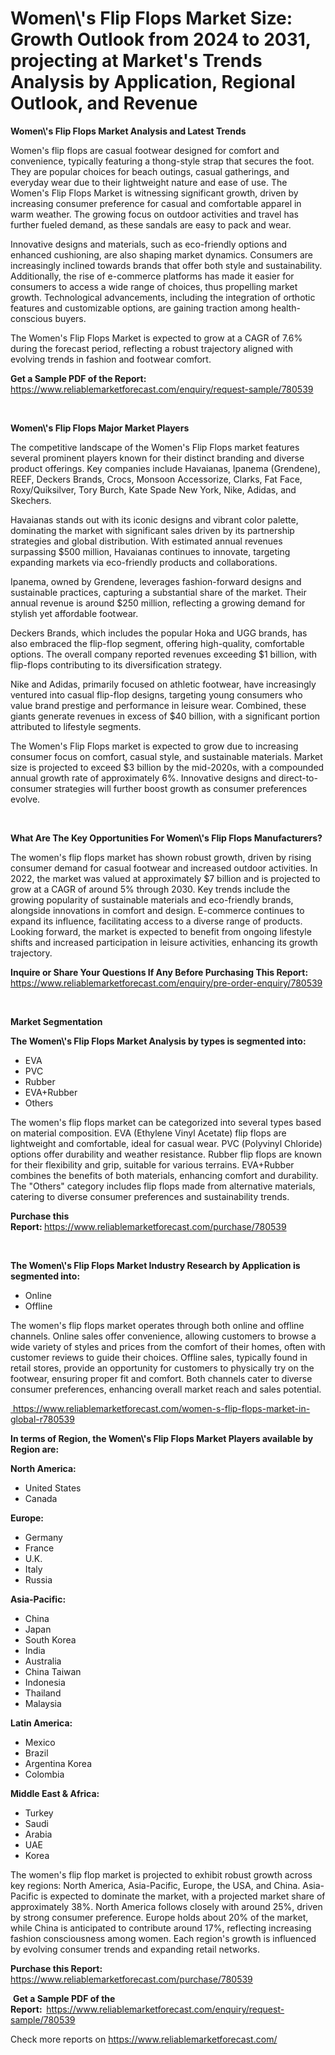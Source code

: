 <p><h1>Women\'s Flip Flops Market Size: Growth Outlook from 2024 to 2031, projecting at Market's Trends Analysis by Application, Regional Outlook, and Revenue</h1></p><p><strong>Women\'s Flip Flops Market Analysis and Latest Trends</strong></p>
<p><p>Women's flip flops are casual footwear designed for comfort and convenience, typically featuring a thong-style strap that secures the foot. They are popular choices for beach outings, casual gatherings, and everyday wear due to their lightweight nature and ease of use. The Women's Flip Flops Market is witnessing significant growth, driven by increasing consumer preference for casual and comfortable apparel in warm weather. The growing focus on outdoor activities and travel has further fueled demand, as these sandals are easy to pack and wear.</p><p>Innovative designs and materials, such as eco-friendly options and enhanced cushioning, are also shaping market dynamics. Consumers are increasingly inclined towards brands that offer both style and sustainability. Additionally, the rise of e-commerce platforms has made it easier for consumers to access a wide range of choices, thus propelling market growth. Technological advancements, including the integration of orthotic features and customizable options, are gaining traction among health-conscious buyers. </p><p>The Women's Flip Flops Market is expected to grow at a CAGR of 7.6% during the forecast period, reflecting a robust trajectory aligned with evolving trends in fashion and footwear comfort.</p></p>
<p><strong>Get a Sample PDF of the Report:&nbsp;</strong> <a href="https://www.reliablemarketforecast.com/enquiry/request-sample/780539?utm_campaign=1875&utm_medium=2&utm_source=Github&utm_content=ia&utm_term=30122024&utm_id=womens-flip-flops">https://www.reliablemarketforecast.com/enquiry/request-sample/780539</a></p>
<p>&nbsp;</p>
<p><strong>Women\'s Flip Flops Major Market Players</strong></p>
<p><p>The competitive landscape of the Women's Flip Flops market features several prominent players known for their distinct branding and diverse product offerings. Key companies include Havaianas, Ipanema (Grendene), REEF, Deckers Brands, Crocs, Monsoon Accessorize, Clarks, Fat Face, Roxy/Quiksilver, Tory Burch, Kate Spade New York, Nike, Adidas, and Skechers.</p><p>Havaianas stands out with its iconic designs and vibrant color palette, dominating the market with significant sales driven by its partnership strategies and global distribution. With estimated annual revenues surpassing $500 million, Havaianas continues to innovate, targeting expanding markets via eco-friendly products and collaborations.</p><p>Ipanema, owned by Grendene, leverages fashion-forward designs and sustainable practices, capturing a substantial share of the market. Their annual revenue is around $250 million, reflecting a growing demand for stylish yet affordable footwear.</p><p>Deckers Brands, which includes the popular Hoka and UGG brands, has also embraced the flip-flop segment, offering high-quality, comfortable options. The overall company reported revenues exceeding $1 billion, with flip-flops contributing to its diversification strategy.</p><p>Nike and Adidas, primarily focused on athletic footwear, have increasingly ventured into casual flip-flop designs, targeting young consumers who value brand prestige and performance in leisure wear. Combined, these giants generate revenues in excess of $40 billion, with a significant portion attributed to lifestyle segments.</p><p>The Women's Flip Flops market is expected to grow due to increasing consumer focus on comfort, casual style, and sustainable materials. Market size is projected to exceed $3 billion by the mid-2020s, with a compounded annual growth rate of approximately 6%. Innovative designs and direct-to-consumer strategies will further boost growth as consumer preferences evolve.</p></p>
<p>&nbsp;</p>
<p><strong>What Are The Key Opportunities For Women\'s Flip Flops Manufacturers?</strong></p>
<p><p>The women's flip flops market has shown robust growth, driven by rising consumer demand for casual footwear and increased outdoor activities. In 2022, the market was valued at approximately $7 billion and is projected to grow at a CAGR of around 5% through 2030. Key trends include the growing popularity of sustainable materials and eco-friendly brands, alongside innovations in comfort and design. E-commerce continues to expand its influence, facilitating access to a diverse range of products. Looking forward, the market is expected to benefit from ongoing lifestyle shifts and increased participation in leisure activities, enhancing its growth trajectory.</p></p>
<p><strong>Inquire or Share Your Questions If Any Before Purchasing This Report:</strong> <a href="https://www.reliablemarketforecast.com/enquiry/pre-order-enquiry/780539?utm_campaign=1875&utm_medium=2&utm_source=Github&utm_content=ia&utm_term=30122024&utm_id=womens-flip-flops">https://www.reliablemarketforecast.com/enquiry/pre-order-enquiry/780539</a></p>
<p>&nbsp;</p>
<p><strong>Market Segmentation</strong></p>
<p><strong>The Women\'s Flip Flops Market Analysis by types is segmented into:</strong></p>
<p><ul><li>EVA</li><li>PVC</li><li>Rubber</li><li>EVA+Rubber</li><li>Others</li></ul></p>
<p><p>The women's flip flops market can be categorized into several types based on material composition. EVA (Ethylene Vinyl Acetate) flip flops are lightweight and comfortable, ideal for casual wear. PVC (Polyvinyl Chloride) options offer durability and weather resistance. Rubber flip flops are known for their flexibility and grip, suitable for various terrains. EVA+Rubber combines the benefits of both materials, enhancing comfort and durability. The "Others" category includes flip flops made from alternative materials, catering to diverse consumer preferences and sustainability trends.</p></p>
<p><strong>Purchase this Report:&nbsp;</strong><a href="https://www.reliablemarketforecast.com/purchase/780539?utm_campaign=1875&utm_medium=2&utm_source=Github&utm_content=ia&utm_term=30122024&utm_id=womens-flip-flops">https://www.reliablemarketforecast.com/purchase/780539</a></p>
<p>&nbsp;</p>
<p><strong>The Women\'s Flip Flops Market Industry Research by Application is segmented into:</strong></p>
<p><ul><li>Online</li><li>Offline</li></ul></p>
<p><p>The women's flip flops market operates through both online and offline channels. Online sales offer convenience, allowing customers to browse a wide variety of styles and prices from the comfort of their homes, often with customer reviews to guide their choices. Offline sales, typically found in retail stores, provide an opportunity for customers to physically try on the footwear, ensuring proper fit and comfort. Both channels cater to diverse consumer preferences, enhancing overall market reach and sales potential.</p></p>
<p><a href="https://www.reliablemarketforecast.com/women-s-flip-flops-market-in-global-r780539?utm_campaign=1875&utm_medium=2&utm_source=Github&utm_content=ia&utm_term=30122024&utm_id=womens-flip-flops">&nbsp;https://www.reliablemarketforecast.com/women-s-flip-flops-market-in-global-r780539</a></p>
<p><strong>In terms of Region, the Women\'s Flip Flops Market Players available by Region are:</strong></p>
<p>
    <p> <strong> North America: </strong>
        <ul>
            <li>United States</li>
            <li>Canada</li>
        </ul>
        </p> 
    <p> <strong> Europe: </strong>
        <ul>
            <li>Germany</li>
            <li>France</li>
            <li>U.K.</li>
            <li>Italy</li>
            <li>Russia</li>
        </ul>
        </p> 
    <p> <strong> Asia-Pacific: </strong>
        <ul>
            <li>China</li>
            <li>Japan</li>
            <li>South Korea</li>
            <li>India</li>
            <li>Australia</li>
            <li>China Taiwan</li>
            <li>Indonesia</li>
            <li>Thailand</li>
            <li>Malaysia</li>
        </ul>
        </p> 
    <p> <strong> Latin America: </strong>
        <ul>
            <li>Mexico</li>
            <li>Brazil</li>
            <li>Argentina Korea</li>
            <li>Colombia</li>
        </ul>
        </p> 
    <p> <strong> Middle East & Africa: </strong>
        <ul>
            <li>Turkey</li>
            <li>Saudi</li>
            <li>Arabia</li>
            <li>UAE</li>
            <li>Korea</li>
        </ul>
    </p>
    </p>
<p><p>The women's flip flop market is projected to exhibit robust growth across key regions: North America, Asia-Pacific, Europe, the USA, and China. Asia-Pacific is expected to dominate the market, with a projected market share of approximately 38%. North America follows closely with around 25%, driven by strong consumer preference. Europe holds about 20% of the market, while China is anticipated to contribute around 17%, reflecting increasing fashion consciousness among women. Each region's growth is influenced by evolving consumer trends and expanding retail networks.</p></p>
<p><strong>Purchase this Report: </strong><a href="https://www.reliablemarketforecast.com/purchase/780539?utm_campaign=1875&utm_medium=2&utm_source=Github&utm_content=ia&utm_term=30122024&utm_id=womens-flip-flops">https://www.reliablemarketforecast.com/purchase/780539</a></p>
<p>&nbsp;<strong>Get a Sample PDF of the Report:&nbsp;&nbsp;</strong><a href="https://www.reliablemarketforecast.com/enquiry/request-sample/780539?utm_campaign=1875&utm_medium=2&utm_source=Github&utm_content=ia&utm_term=30122024&utm_id=womens-flip-flops">https://www.reliablemarketforecast.com/enquiry/request-sample/780539</a></p>
<p><strong></strong></p>
<p>Check more reports on <a href="https://www.reliablemarketforecast.com/?utm_campaign=1875&utm_medium=2&utm_source=Github&utm_content=ia&utm_term=30122024&utm_id=womens-flip-flops">https://www.reliablemarketforecast.com/</a></p>